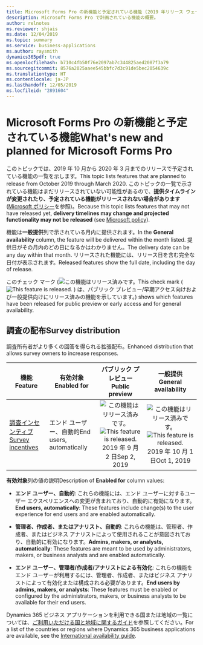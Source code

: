 ```yaml
---
title: Microsoft Forms Pro の新機能と予定されている機能 (2019 年リリース ウェーブ 2)
description: Microsoft Forms Pro で計画されている機能の概要。
author: relnotes
ms.reviewer: shjais
ms.date: 12/04/2019
ms.topic: summary
ms.service: business-applications
ms.author: raysmith
dynamics365pdf: true
ms.openlocfilehash: b710c4fb50f76e2097ab7c344825aed2087f3a79
ms.sourcegitcommit: 8576a2025aaee545bbfc7d3c91de5bec2054639c
ms.translationtype: HT
ms.contentlocale: ja-JP
ms.lasthandoff: 12/05/2019
ms.locfileid: "2891604"
---
```

# <a name="whats-new-and-planned-for-microsoft-forms-pro"></a><span data-ttu-id="bf949-103">Microsoft Forms Pro の新機能と予定されている機能</span><span class="sxs-lookup"><span data-stu-id="bf949-103">What's new and planned for Microsoft Forms Pro</span></span>

<span data-ttu-id="bf949-104">このトピックでは、2019 年 10 月から 2020 年 3 月までのリリースで予定されている機能の一覧を示します。</span><span class="sxs-lookup"><span data-stu-id="bf949-104">This topic lists features that are planned to release from October 2019 through March 2020.</span></span> <span data-ttu-id="bf949-105">このトピックの一覧で示されている機能はまだリリースされていない可能性があるので、**提供タイムラインが変更されたり、予定されている機能がリリースされない場合があります** ([Microsoft ポリシー](https://go.microsoft.com/fwlink/p/?linkid=2007332)を参照)。</span><span class="sxs-lookup"><span data-stu-id="bf949-105">Because this topic lists features that may not have released yet, **delivery timelines may change and projected functionality may not be released** (see [Microsoft policy](https://go.microsoft.com/fwlink/p/?linkid=2007332)).</span></span>

<span data-ttu-id="bf949-106">機能は**一般提供**列で示されている月内に提供されます。</span><span class="sxs-lookup"><span data-stu-id="bf949-106">In the **General availability** column, the feature will be delivered within the month listed.</span></span> <span data-ttu-id="bf949-107">提供日がその月内のどの日になるかはわかりません。</span><span class="sxs-lookup"><span data-stu-id="bf949-107">The delivery date can be any day within that month.</span></span> <span data-ttu-id="bf949-108">リリースされた機能には、リリース日を含む完全な日付が表示されます。</span><span class="sxs-lookup"><span data-stu-id="bf949-108">Released features show the full date, including the day of release.</span></span>

<span data-ttu-id="bf949-109">このチェック マーク (![この機能はリリース済みです。](/dynamics365-release-plan/media/green-checkmark.png "この機能はリリース済みです。")</span><span class="sxs-lookup"><span data-stu-id="bf949-109">This check mark (![This feature is released.](/dynamics365-release-plan/media/green-checkmark.png "This feature is released.")</span></span> <span data-ttu-id="bf949-110">) は、パブリック プレビュー/早期アクセス向けおよび一般提供向けにリリース済みの機能を示しています。</span><span class="sxs-lookup"><span data-stu-id="bf949-110">) shows which features have been released for public preview or early access and for general availability.</span></span>



## <a name="survey-distribution"></a><span data-ttu-id="bf949-111">調査の配布</span><span class="sxs-lookup"><span data-stu-id="bf949-111">Survey distribution</span></span>

<span data-ttu-id="bf949-112">調査所有者がより多くの回答を得られる拡張配布。</span><span class="sxs-lookup"><span data-stu-id="bf949-112">Enhanced distribution that allows survey owners to increase responses.</span></span>

 | <span data-ttu-id="bf949-113">機能</span><span class="sxs-lookup"><span data-stu-id="bf949-113">Feature</span></span>    | <span data-ttu-id="bf949-114">有効対象</span><span class="sxs-lookup"><span data-stu-id="bf949-114">Enabled for</span></span>    |  <span data-ttu-id="bf949-115">パブリック プレビュー</span><span class="sxs-lookup"><span data-stu-id="bf949-115">Public preview</span></span> | <span data-ttu-id="bf949-116">一般提供</span><span class="sxs-lookup"><span data-stu-id="bf949-116">General availability</span></span> |
 | ---------- | ---------- | :----------: |:----------: |
 | [<span data-ttu-id="bf949-117">調査インセンティブ</span><span class="sxs-lookup"><span data-stu-id="bf949-117">Survey incentives</span></span>](survey-incentives.md) | <span data-ttu-id="bf949-118">エンド ユーザー、自動的</span><span class="sxs-lookup"><span data-stu-id="bf949-118">End users, automatically</span></span>  | <span data-ttu-id="bf949-119">![この機能はリリース済みです。](/dynamics365-release-plan/media/green-checkmark.png "この機能はリリース済みです。")</span><span class="sxs-lookup"><span data-stu-id="bf949-119">![This feature is released.](/dynamics365-release-plan/media/green-checkmark.png "This feature is released.")</span></span> <span data-ttu-id="bf949-120">2019 年 9 月 2 日</span><span class="sxs-lookup"><span data-stu-id="bf949-120">Sep 2, 2019</span></span>|<span data-ttu-id="bf949-121">![この機能はリリース済みです。](/dynamics365-release-plan/media/green-checkmark.png "この機能はリリース済みです。")</span><span class="sxs-lookup"><span data-stu-id="bf949-121">![This feature is released.](/dynamics365-release-plan/media/green-checkmark.png "This feature is released.")</span></span> <span data-ttu-id="bf949-122">2019 年 10 月 1 日</span><span class="sxs-lookup"><span data-stu-id="bf949-122">Oct 1, 2019</span></span> | 

<span data-ttu-id="bf949-123">**有効対象**列の値の説明</span><span class="sxs-lookup"><span data-stu-id="bf949-123">Description of **Enabled for** column values:</span></span>

- <span data-ttu-id="bf949-124">**エンド ユーザー、自動的**: これらの機能には、エンド ユーザーに対するユーザー エクスペリエンスへの変更が含まれており、自動的に有効になります。</span><span class="sxs-lookup"><span data-stu-id="bf949-124">**End users, automatically**: These features include change(s) to the user experience for end users and are enabled automatically.</span></span>

- <span data-ttu-id="bf949-125">**管理者、作成者、またはアナリスト、自動的**: これらの機能は、管理者、作成者、またはビジネス アナリストによって使用されることが意図されており、自動的に有効になります。</span><span class="sxs-lookup"><span data-stu-id="bf949-125">**Admins, makers, or analysts, automatically**: These features are meant to be used by administrators, makers, or business analysts and are enabled automatically.</span></span>

- <span data-ttu-id="bf949-126">**エンド ユーザー、管理者/作成者/アナリストによる有効化**: これらの機能をエンド ユーザーが利用するには、管理者、作成者、またはビジネス アナリストによって有効化または構成される必要があります。</span><span class="sxs-lookup"><span data-stu-id="bf949-126">**End users by admins, makers, or analysts**: These features must be enabled or configured by the administrators, makers, or business analysts to be available for their end users.</span></span>


<span data-ttu-id="bf949-127">Dynamics 365 ビジネス アプリケーションを利用できる国または地域の一覧については、[ご利用いただける国と地域に関するガイド](https://aka.ms/dynamics_365_international_availability_deck)を参照してください。</span><span class="sxs-lookup"><span data-stu-id="bf949-127">For a list of the countries or regions where Dynamics 365 business applications are available, see the [International availability guide](https://aka.ms/dynamics_365_international_availability_deck).</span></span> 
